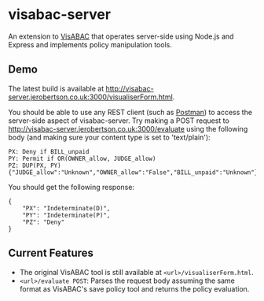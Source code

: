 # visabac-server
An extension to [VisABAC](https://gitlab.com/morisset/visabac) that operates server-side using Node.js and Express and implements policy manipulation tools.

## Demo
The latest build is available at http://visabac-server.jerobertson.co.uk:3000/visualiserForm.html.

You should be able to use any REST client (such as [Postman](https://chrome.google.com/webstore/detail/postman/fhbjgbiflinjbdggehcddcbncdddomop)) to access the server-side aspect of visabac-server. Try making a POST request to http://visabac-server.jerobertson.co.uk:3000/evaluate using the following body (and making sure your content type is set to 'text/plain'):

```
PX: Deny if BILL_unpaid
PY: Permit if OR(OWNER_allow, JUDGE_allow)
PZ: DUP(PX, PY)
{"JUDGE_allow":"Unknown","OWNER_allow":"False","BILL_unpaid":"Unknown"}
```

You should get the following response:

```
{
    "PX": "Indeterminate(D)",
    "PY": "Indeterminate(P)",
    "PZ": "Deny"
}
```

## Current Features
* The original VisABAC tool is still available at ```<url>/visualiserForm.html```.
* ```<url>/evaluate POST```: Parses the request body assuming the same format as VisABAC's save policy tool and returns the policy evaluation.